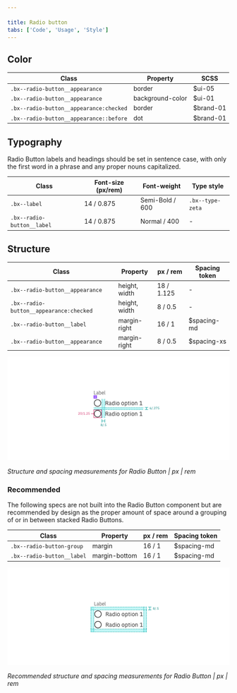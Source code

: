```yaml
---

title: Radio button
tabs: ['Code', 'Usage', 'Style']
---
```


## Color

| Class                                   | Property         | SCSS      |
| --------------------------------------- | ---------------- | --------- |
| `.bx--radio-button__appearance`         | border           | $ui-05    |
| `.bx--radio-button__appearance`         | background-color | $ui-01    |
| `.bx--radio-button__appearance:checked` | border           | $brand-01 |
| `.bx--radio-button__appearance::before` | dot              | $brand-01 |

## Typography

Radio Button labels and headings should be set in sentence case, with only the first word in a phrase and any proper nouns capitalized.

| Class                      | Font-size (px/rem) | Font-weight     | Type style       |
| -------------------------- | ------------------ | --------------- | ---------------- |
| `.bx--label`               | 14 / 0.875         | Semi-Bold / 600 | `.bx--type-zeta` |
| `.bx--radio-button__label` | 14 / 0.875         | Normal / 400    | -                |

## Structure

| Class                                     | Property      | px / rem   | Spacing token |
| ----------------------------------------- | ------------- | ---------- | ------------- |
| `.bx--radio-button__appearance`           | height, width | 18 / 1.125 | -             |
| `.bx--radio-button__appearance:checked`   | height, width | 8 / 0.5    | -             |            
| `.bx--radio-button__label`                | margin-right  | 16 / 1     | $spacing-md   |
| `.bx--radio-button__appearance`           | margin-right  | 8 / 0.5    | $spacing-xs   |

![Structure and spacing measurements for a radio button](images/radio-button-style-1.png)

_Structure and spacing measurements for Radio Button | px | rem_

### Recommended

The following specs are not built into the Radio Button component but are recommended by design as the proper amount of space around a grouping of or in between stacked Radio Buttons.

| Class                      | Property      | px / rem | Spacing token |
| -------------------------- | ------------- | -------- | ------------- |
| `.bx--radio-button-group`  | margin        | 16 / 1   | $spacing-md   |
| `.bx--radio-button__label` | margin-bottom | 16 / 1   | $spacing-md   |

![Structure and spacing measurements for a radio button](images/radio-button-style-2.png)

_Recommended structure and spacing measurements for Radio Button | px | rem_

